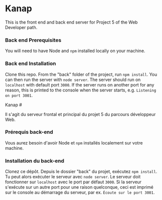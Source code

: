 # Kanap

This is the front end and back end server for Project 5 of the Web Developer path.

### Back end Prerequisites

You will need to have Node and `npm` installed locally on your machine.

### Back end Installation

Clone this repo. From the "back" folder of the project, run `npm install`. You
can then run the server with `node server`.
The server should run on `localhost` with default port `3000`. If the
server runs on another port for any reason, this is printed to the
console when the server starts, e.g. `Listening on port 3001`.

Kanap #

Il s'agit du serveur frontal et principal du projet 5 du parcours développeur Web.

### Prérequis back-end

Vous aurez besoin d'avoir Node et `npm` installés localement sur votre machine.

### Installation du back-end

Clonez ce dépôt. Depuis le dossier "back" du projet, exécutez `npm install`. Tu
peut alors exécuter le serveur avec `node server`.
Le serveur doit fonctionner sur `localhost` avec le port par défaut `3000`. Si la
serveur s'exécute sur un autre port pour une raison quelconque, ceci est imprimé sur le
console au démarrage du serveur, par ex. `Écoute sur le port 3001`.
